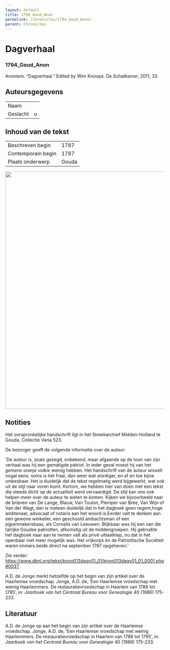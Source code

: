 ```yaml
---
layout: default
title: 1794_Goud_Anon
permalink: /chronicles/1794_Goud_Anon/
parent: Chronicles
--- 
```



# Dagverhaal 

### 1794_Goud_Anon 

Anoniem. “Dagverhaal.” Edited by Wim Knoops. De Schatkamer, 2011, 33. 

## Auteursgegevens 

| | | 
| --------------- | --------------- | 
| Naam |   | 
| Geslacht | u | 

## Inhoud van de tekst 

| | | 
| --------------- | --------------- | 
| Beschreven begin | 1787 | 
| Contemporain begin | 1787 | 
| Plaats onderwerp | Gouda | 

[<img src="..\..\barplots_chronicles\1794_Goud_Anon.jpg" width="750"/>](..\..\barplots_chronicles\1794_Goud_Anon.jpg) 

## Notities 

Het oorspronkelijke handschrift ligt in het Streekarchief Midden-Holland te
Gouda, Collectie Varia 523.

De bezorger geeft de volgende informatie over de auteur:

‘De auteur is, zoals gezegd, onbekend, maar afgaande op de toon van zijn
verhaal was hij een gematigde patriot. In ieder geval moest hij van het
_gemene oranje volkie_  weinig hebben. Het handschrift van de auteur wisselt
nogal eens: soms is het fraai, dan weer wat slordiger, en af en toe bijna
onleesbaar. Het is duidelijk dat de tekst regelmatig werd bijgewerkt, wat ook
uit de stijl naar voren komt. Kortom, we hebben hier van doen met een tekst
die steeds dicht op de actualiteit werd vervaardigd. De stijl kan ons ook
helpen meer over de auteur te weten te komen. Kijken we bijvoorbeeld naar de
brieven van De Lange, Blauw, Van Toulon, Plemper van Bree, Van Wijn of Van der
Wagt, dan is meteen duidelijk dat in het dagboek geen regent,hoge ambtenaar, advocaat of notaris aan het woord is.Eerder valt te denken aan een gewone winkelier, een geschoold ambachtsman of een pijpenmakersbaas, als Cornelis van Leeuwen. Blijkbaar was hij een van die talrijke Goudse patriotten, afkomstig uit de middengroepen. Hij gebruikte het dagboek naar aan te nemen valt als privé uitlaatklep, nu dat in het openbaar niet meer mogelijk was. Het vrijkorps én de Patriottische Sociëteit waren immers beide direct na september 1787 opgeheven.’

Zie verder: https://www.dbnl.org/tekst/knoo013dagv01_01/knoo013dagv01_01_0001.php#003T

A.D. de Jonge merkt hetzelfde op het begin van zijn artikel over de
Haarlemse vroedschap. Jonge, A.D. de, ‘Een Haarlemse vroedschap met weinig
Haarlemmers. De restauratievroedschap in Haarlem van 1788 tot 1795’, in:
_Jaarboek van het Centraal Bureau voor Genealogie_  40 (1986) 175-233.  


## Literatuur 

A.D. de Jonge op aan het begin van zijn artikel over de
Haarlemse vroedschap. Jonge, A.D. de, ‘Een Haarlemse vroedschap met weinig
Haarlemmers. De restauratievroedschap in Haarlem van 1788 tot 1795’, in:
_Jaarboek van het Centraal Bureau voor Genealogie_  40 (1986) 175-233.  